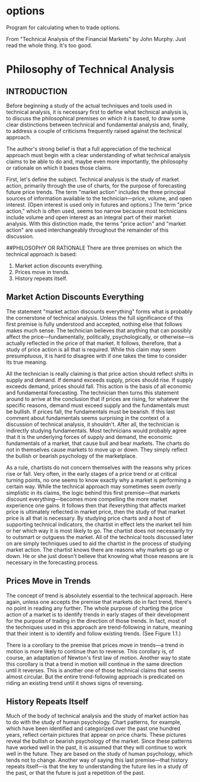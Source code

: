 # options
Program for calculating when to trade options.

From "Technical Analysis of the Financial Markets" by John Murphy. Just read the whole thing. It's too good.

# Philosophy of Technical Analysis
## INTRODUCTION
Before beginning a study of the actual techniques and tools used in technical analysis, it is necessary first to define what technical analysis is, to discuss the philosophical premises on which it is based, to draw some clear distinctions between technical and fundamental analysis and, finally, to address a couple of criticisms frequently raised against the technical approach. 

The author's strong belief is that a full appreciation of the technical approach must begin with a clear understanding of what technical analysis claims to be able to do and, maybe even more importantly, the philosophy or rationale on which it bases those claims. 

First, let's define the subject. Technical analysis is the study of market action, primarily through the use of charts, for the purpose of forecasting future price trends. The term "market action" includes the three principal sources of information available to the technician—price, volume, and open interest. (Open interest is used only in futures and options.) The term "price action," which is often used, seems too narrow because most technicians include volume and open interest as an integral part of their market analysis. With this distinction made, the terms "price action" and "market action" are used interchangeably throughout the remainder of this discussion.

##PHILOSOPHY OR RATIONALE
There are three premises on which the technical approach is based:
1. Market action discounts everything.
1. Prices move in trends.
1. History repeats itself.

## Market Action Discounts Everything
The statement "market action discounts everything" forms what is probably the cornerstone of technical analysis. Unless the full significance of this first premise is fully understood and accepted, nothing else that follows makes much sense. The technician believes that anything that can possibly affect the price—fundamentally, politically, psychologically, or otherwise—is actually reflected in the price of that market. It follows, therefore, that a study of price action is all that is required. While this claim may seem presumptuous, it is hard to disagree with if one takes the time to consider its true meaning. 

All the technician is really claiming is that price action should reflect shifts in supply and demand. If demand exceeds supply, prices should rise. If supply exceeds demand, prices should fall. This action is the basis of all economic and fundamental forecasting. The technician then turns this statement around to arrive at the conclusion that if prices are rising, for whatever the specific reasons, demand must exceed supply and the fundamentals must be bullish. If prices fall, the fundamentals must be bearish. If this last comment about fundamentals seems surprising in the context of a discussion of technical analysis, it shouldn't. After all, the technician is indirectly studying fundamentals. Most technicians would probably agree that it is the underlying forces of supply and demand, the economic fundamentals of a market, that cause bull and bear markets. The charts do not in themselves cause markets to move up or down. They simply reflect the bullish or bearish psychology of the marketplace.

As a rule, chartists do not concern themselves with the reasons why prices rise or fall. Very often, in the early stages of a price trend or at critical turning points, no one seems to know exactly why a market is performing a certain way. While the technical approach may sometimes seem overly simplistic in its claims, the logic behind this first premise—that markets discount everything—becomes more compelling the more market experience one gains. It follows then that ifeverything that affects market price is ultimately reflected in market price, then the study of that market price is all that is necessary. By studying price charts and a host of supporting technical indicators, the chartist in effect lets the market tell him or her which way it is most likely to go. The chartist does not necessarily try to outsmart or outguess the market. All of the technical tools discussed later on are simply techniques used to aid the chartist in the process of studying market action. The chartist knows there are reasons why markets go up or down. He or she just doesn't believe that knowing what those reasons are is necessary in the forecasting process.

## Prices Move in Trends
The concept of trend is absolutely essential to the technical approach. Here again, unless one accepts the premise that markets do in fact trend, there's no point in reading any further. The whole purpose of charting the price action of a market is to identify trends in early stages of their development for the purpose of trading in the direction of those trends. In fact, most of the techniques used in this approach are trend-following in nature, meaning that their intent is to identify and follow existing trends. (See Figure 1.1.)

There is a corollary to the premise that prices move in trends—a trend in motion is more likely to continue than to reverse. This corollary is, of course, an adaptation of Newton's first law of motion. Another way to state this corollary is that a trend in motion will continue in the same direction until it reverses. This is another one of those technical claims that seems almost circular. But the entire trend-following approach is predicated on riding an existing trend until it shows signs of reversing.

## History Repeats Itself
Much of the body of technical analysis and the study of market action has to do with the study of human psychology. Chart patterns, for example, which have been identified and categorized over the past one hundred years, reflect certain pictures that appear on price charts. These pictures reveal the bullish or bearish psychology of the market. Since these patterns have worked well in the past, it is assumed that they will continue to work well in the future. They are based on the study of human psychology, which tends not to change. Another way of saying this last premise—that history repeats itself—is that the key to understanding the future lies in a study of the past, or that the future is just a repetition of the past.
